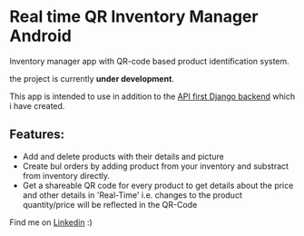 # Real time QR Inventory Manager Android
Inventory manager app with QR-code based product identification system.

the project is currently **under development**.

This app is intended to use in addition to the [API first Django backend](https://github.com/Rounak122/django-inventory-manager) which i have created.

## Features:
- Add and delete products with their details and picture
- Create bul orders by adding product from your inventory and substract from inventory directly.
- Get a shareable QR code for every product to get details about the price and other details in 'Real-Time' i.e. changes to the product quantity/price will be reflected in the QR-Code

Find me on [Linkedin](https://www.linkedin.com/in/rounak-chourasia/) :)
